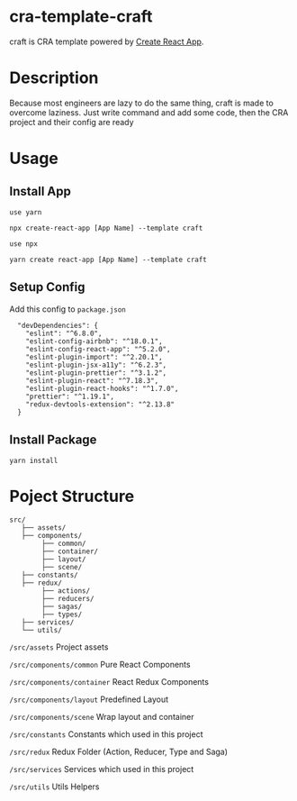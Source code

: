 # cra-template-craft

craft is CRA template powered by [Create React App](https://github.com/facebook/create-react-app).

# Description

Because most engineers are lazy to do the same thing, craft is made to overcome laziness. Just write command and add some code, then the CRA project and their config are ready

# Usage

## Install App

`use yarn`

```
npx create-react-app [App Name] --template craft
```

`use npx`

```
yarn create react-app [App Name] --template craft
```

## Setup Config

Add this config to `package.json`

```
  "devDependencies": {
    "eslint": "^6.8.0",
    "eslint-config-airbnb": "^18.0.1",
    "eslint-config-react-app": "^5.2.0",
    "eslint-plugin-import": "^2.20.1",
    "eslint-plugin-jsx-a11y": "^6.2.3",
    "eslint-plugin-prettier": "^3.1.2",
    "eslint-plugin-react": "^7.18.3",
    "eslint-plugin-react-hooks": "^1.7.0",
    "prettier": "^1.19.1",
    "redux-devtools-extension": "^2.13.8"
  }
```

## Install Package

```
yarn install
```

# Poject Structure

```
src/
   ├── assets/
   ├── components/
        ├── common/
        ├── container/
        ├── layout/
        ├── scene/
   ├── constants/
   ├── redux/
        ├── actions/
        ├── reducers/
        ├── sagas/
        ├── types/
   ├── services/
   └── utils/
```

`/src/assets` Project assets

`/src/components/common` Pure React Components

`/src/components/container` React Redux Components

`/src/components/layout` Predefined Layout

`/src/components/scene` Wrap layout and container

`/src/constants` Constants which used in this project

`/src/redux` Redux Folder (Action, Reducer, Type and Saga)

`/src/services` Services which used in this project

`/src/utils` Utils Helpers
